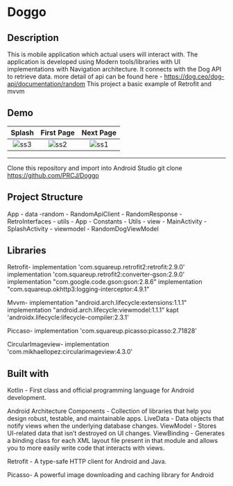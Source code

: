 # Doggo
Description
------------------------------------------------------------------------------
This is mobile application which actual users will interact with.
The application is developed using Modern tools/libraries with UI implementations with Navigation architecture.
It connects with the Dog API to retrieve data. more detail of api can be found here - https://dog.ceo/dog-api/documentation/random 
This project a basic example of Retrofit and mvvm

Demo
-----------------------------------------------------------------------------------
Splash              |  First Page                 | Next Page    
:-------------------------:|:-------------------------:|:---------------------------:
![ss3](https://user-images.githubusercontent.com/40074224/138214963-a9219562-8c52-429d-82d7-d8fcbfe46063.jpg)  |  ![ss2](https://user-images.githubusercontent.com/40074224/138214972-ff8dd696-ed2b-42b0-b642-057a9cf16cfa.jpg) |![ss1](https://user-images.githubusercontent.com/40074224/138214970-0cd81bec-cb2f-4f6b-9b77-73ed0c0165ea.jpg)


------------------------------------------------------------------------------
Clone this repository and import into Android Studio
git clone https://github.com/PRCJ/Doggo

Project Structure
--------------------------------------------------------------------------------
App
    - data
       -random
            - RandomApiClient
            - RandomResponse
       - RetroInterfaces
    - utils
        - App
        - Constants
        - Utils
    - view
        - MainActivity
        - SplashActivity
    - viewmodel
        - RandomDogViewModel

Libraries 
-----------------------------------------------------------------------------------
Retrofit-
implementation 'com.squareup.retrofit2:retrofit:2.9.0'
implementation 'com.squareup.retrofit2:converter-gson:2.9.0'
implementation "com.google.code.gson:gson:2.8.6"
implementation "com.squareup.okhttp3:logging-interceptor:4.9.1"

Mvvm-
implementation "android.arch.lifecycle:extensions:1.1.1"
implementation "android.arch.lifecycle:viewmodel:1.1.1"
kapt 'androidx.lifecycle:lifecycle-compiler:2.3.1'

Piccaso-
implementation 'com.squareup.picasso:picasso:2.71828'

CircularImageview-
implementation 'com.mikhaellopez:circularimageview:4.3.0'

Built with
---------------------------------------------------------------------------------

Kotlin - First class and official programming language for Android development.

Android Architecture Components - Collection of libraries that help you design robust, testable, and maintainable apps.
    LiveData - Data objects that notify views when the underlying database changes.
    ViewModel - Stores UI-related data that isn’t destroyed on UI changes.
    ViewBinding - Generates a binding class for each XML layout file present in that module and allows you to more easily write code that interacts with views.

Retrofit - A type-safe HTTP client for Android and Java.

Picasso- A powerful image downloading and caching library for Android


